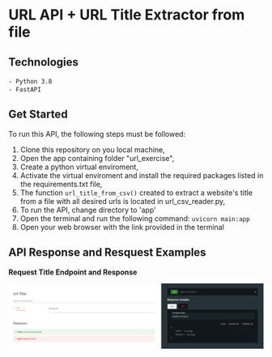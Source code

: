 # URL API + URL Title Extractor from file

## **Technologies**

    - Python 3.8
    - FastAPI

## **Get Started**

To run this API, the following steps must be followed:

1. Clone this repository on you local machine,
2. Open the app containing folder "url_exercise",
3. Create a python virtual enviroment,
4. Activate the virtual enviroment and install the required packages listed in the requirements.txt file,
5. The function `url_title_from_csv()` created to extract a website's title from a file with all desired urls is located in url_csv_reader.py,
6. To run the API, change directory to 'app'
7. Open the terminal and run the following command: `uvicorn main:app`
8. Open your web browser with the link provided in the terminal

## API Response and Resquest Examples

**Request Title Endpoint and Response**

![alt text](img/requests_title_endpoint.png)
